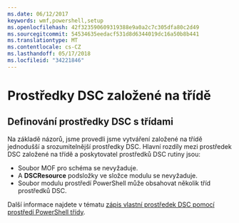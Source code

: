 ```yaml
---
ms.date: 06/12/2017
keywords: wmf,powershell,setup
ms.openlocfilehash: 42f323590609319388e9a0a2c7c305dfa80c2d49
ms.sourcegitcommit: 54534635eedacf531d8d6344019dc16a50b8b441
ms.translationtype: MT
ms.contentlocale: cs-CZ
ms.lasthandoff: 05/17/2018
ms.locfileid: "34221846"
---
```

# <a name="class-based-dsc-resources"></a>Prostředky DSC založené na třídě

## <a name="defining-dsc-resources-with-classes"></a>Definování prostředky DSC s třídami

Na základě názorů, jsme provedli jsme vytváření založené na třídě jednodušší a srozumitelnější prostředky DSC.
Hlavní rozdíly mezi prostředek DSC založené na třídě a poskytovatel prostředků DSC rutiny jsou:

* Soubor MOF pro schéma se nevyžaduje.
* A **DSCResource** podsložky ve složce modulu se nevyžaduje.
* Soubor modulu prostředí PowerShell může obsahovat několik tříd prostředků DSC.

Další informace najdete v tématu [zápis vlastní prostředek DSC pomocí prostředí PowerShell třídy](https://msdn.microsoft.com/powershell/dsc/authoringresource).
